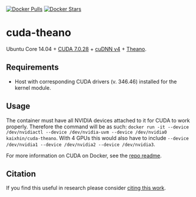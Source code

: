 [![Docker Pulls](https://img.shields.io/docker/pulls/kaixhin/cuda-theano.svg)](https://hub.docker.com/r/kaixhin/cuda-theano/)
[![Docker Stars](https://img.shields.io/docker/stars/kaixhin/cuda-theano.svg)](https://hub.docker.com/r/kaixhin/cuda-theano/)

cuda-theano
===========
Ubuntu Core 14.04 + [CUDA 7.0.28](http://www.nvidia.com/object/cuda_home_new.html) + [cuDNN v4](https://developer.nvidia.com/cuDNN) + [Theano](http://www.deeplearning.net/software/theano/).

Requirements
------------

- Host with corresponding CUDA drivers (v. 346.46) installed for the kernel module.

Usage
-----
The container must have all NVIDIA devices attached to it for CUDA to work properly.
Therefore the command will be as such: `docker run -it --device /dev/nvidiactl --device /dev/nvidia-uvm --device /dev/nvidia0 kaixhin/cuda-theano`.
With 4 GPUs this would also have to include `--device /dev/nvidia1 --device /dev/nvidia2 --device /dev/nvidia3`.

For more information on CUDA on Docker, see the [repo readme](https://github.com/Kaixhin/dockerfiles#cuda).

Citation
--------
If you find this useful in research please consider [citing this work](https://github.com/Kaixhin/dockerfiles/blob/master/CITATION.md).
